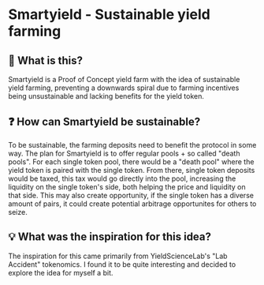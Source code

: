 # Smartyield - Sustainable yield farming

## 🤔 What is this?
Smartyield is a Proof of Concept yield farm with the idea of sustainable yield farming, preventing a downwards spiral due to farming incentives being unsustainable and lacking benefits for the yield token.

## ❓ How can Smartyield be sustainable?
To be sustainable, the farming deposits need to benefit the protocol in some way. The plan for Smartyield is to offer regular pools + so called "death pools". For each single token pool, there would be a "death pool" where the yield token is paired with the single token. From there, single token deposits would be taxed, this tax would go directly into the pool, increasing the liquidity on the single token's side, both helping the price and liquidity on that side. This may also create opportunity, if the single token has a diverse amount of pairs, it could create potential arbitrage opportunites for others to seize.

## 💡 What was the inspiration for this idea?
The inspiration for this came primarily from YieldScienceLab's "Lab Accident" tokenomics. I found it to be quite interesting and decided to explore the idea for myself a bit.
